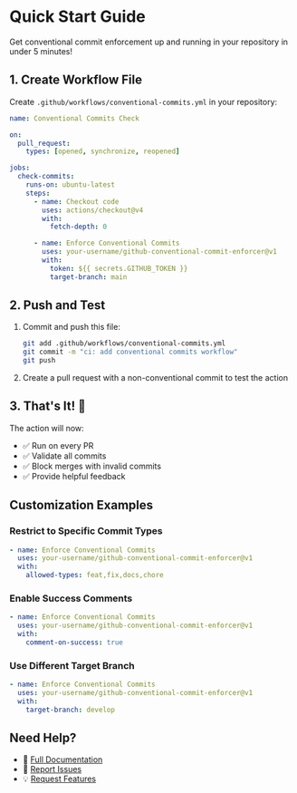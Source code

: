# Quick Start Guide

Get conventional commit enforcement up and running in your repository in under 5 minutes!

## 1. Create Workflow File

Create `.github/workflows/conventional-commits.yml` in your repository:

```yaml
name: Conventional Commits Check

on:
  pull_request:
    types: [opened, synchronize, reopened]

jobs:
  check-commits:
    runs-on: ubuntu-latest
    steps:
      - name: Checkout code
        uses: actions/checkout@v4
        with:
          fetch-depth: 0

      - name: Enforce Conventional Commits
        uses: your-username/github-conventional-commit-enforcer@v1
        with:
          token: ${{ secrets.GITHUB_TOKEN }}
          target-branch: main
```

## 2. Push and Test

1. Commit and push this file:

   ```bash
   git add .github/workflows/conventional-commits.yml
   git commit -m "ci: add conventional commits workflow"
   git push
   ```

2. Create a pull request with a non-conventional commit to test the action

## 3. That's It! 🎉

The action will now:

- ✅ Run on every PR
- ✅ Validate all commits
- ✅ Block merges with invalid commits
- ✅ Provide helpful feedback

## Customization Examples

### Restrict to Specific Commit Types

```yaml
- name: Enforce Conventional Commits
  uses: your-username/github-conventional-commit-enforcer@v1
  with:
    allowed-types: feat,fix,docs,chore
```

### Enable Success Comments

```yaml
- name: Enforce Conventional Commits
  uses: your-username/github-conventional-commit-enforcer@v1
  with:
    comment-on-success: true
```

### Use Different Target Branch

```yaml
- name: Enforce Conventional Commits
  uses: your-username/github-conventional-commit-enforcer@v1
  with:
    target-branch: develop
```

## Need Help?

- 📖 [Full Documentation](README.md)
- 🐛 [Report Issues](https://github.com/your-username/github-conventional-commit-enforcer/issues)
- 💡 [Request Features](https://github.com/your-username/github-conventional-commit-enforcer/issues)
